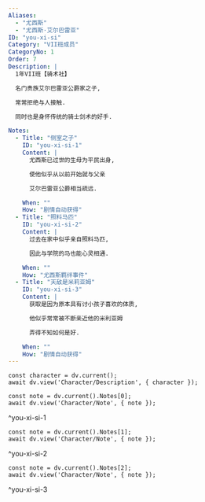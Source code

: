 ```yaml
---
Aliases:
  - "尤西斯"
  - "尤西斯·艾尔巴雷亚"
ID: "you-xi-si"
Category: "VII班成员"
CategoryNo: 1
Order: 7
Description: |
  1年VII班【骑术社】

  名门贵族艾尔巴雷亚公爵家之子,

  常常拒绝与人接触.

  同时也是身怀传统的骑士剑术的好手.

Notes:
  - Title: "侧室之子"
    ID: "you-xi-si-1"
    Content: |
      尤西斯已过世的生母为平民出身,

      使他似乎从以前开始就与父亲

      艾尔巴雷亚公爵相当疏远.

    When: ""
    How: "剧情自动获得"
  - Title: "照料马匹"
    ID: "you-xi-si-2"
    Content: |
      过去在家中似乎亲自照料马匹,

      因此与学院的马也能心灵相通.

    When: ""
    How: "尤西斯羁绊事件"
  - Title: "天敌是米莉亚姆"
    ID: "you-xi-si-3"
    Content: |
      获取是因为原本具有讨小孩子喜欢的体质,

      他似乎常常被不断亲近他的米利亚姆

      弄得不知如何是好.

    When: ""
    How: "剧情自动获得"
---
```

```dataviewjs
const character = dv.current();
await dv.view('Character/Description', { character });
```

```dataviewjs
const note = dv.current().Notes[0];
await dv.view('Character/Note', { note });
```
^you-xi-si-1

```dataviewjs
const note = dv.current().Notes[1];
await dv.view('Character/Note', { note });
```
^you-xi-si-2

```dataviewjs
const note = dv.current().Notes[2];
await dv.view('Character/Note', { note });
```
^you-xi-si-3